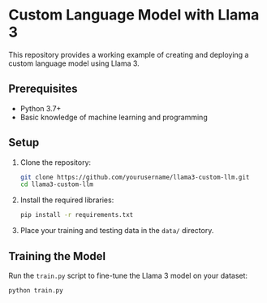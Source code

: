 # Custom Language Model with Llama 3

This repository provides a working example of creating and deploying a custom language model using Llama 3.

## Prerequisites

- Python 3.7+
- Basic knowledge of machine learning and programming

## Setup

1. Clone the repository:
    ```bash
    git clone https://github.com/yourusername/llama3-custom-llm.git
    cd llama3-custom-llm
    ```

2. Install the required libraries:
    ```bash
    pip install -r requirements.txt
    ```

3. Place your training and testing data in the `data/` directory.

## Training the Model

Run the `train.py` script to fine-tune the Llama 3 model on your dataset:
```bash
python train.py
